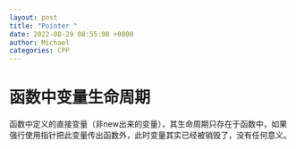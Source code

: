 ```yaml
---
layout: post
title: "Pointer "
date: 2022-08-29 08:55:00 +0800
author: Michael
categories: CPP
---
```


# 函数中变量生命周期
函数中定义的直接变量（非new出来的变量），其生命周期只存在于函数中，如果强行使用指针把此变量传出函数外，此时变量其实已经被销毁了，没有任何意义。
